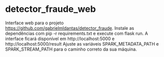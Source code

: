 # detector_fraude_web

Interface web para o projeto https://github.com/gabrielmldantas/detector_fraude.
Instale as dependências com pip -r requirements.txt e execute com flask run.
A interface ficará disponível em http://localhost:5000 e http://localhost:5000/result
Ajuste as variáveis SPARK_METADATA_PATH e SPARK_STREAM_PATH para o caminho correto da sua máquina.
